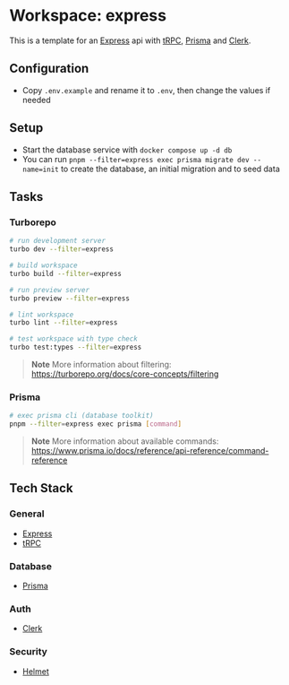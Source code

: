 # Workspace: express

This is a template for an [Express](https://expressjs.com) api with [tRPC](https://trpc.io), [Prisma](https://www.prisma.io) and [Clerk](https://clerk.com).

## Configuration

- Copy `.env.example` and rename it to `.env`, then change the values if needed

## Setup

- Start the database service with `docker compose up -d db`
- You can run `pnpm --filter=express exec prisma migrate dev --name=init` to create the database, an initial migration and to seed data

## Tasks

### Turborepo

```sh
# run development server
turbo dev --filter=express

# build workspace
turbo build --filter=express

# run preview server
turbo preview --filter=express

# lint workspace
turbo lint --filter=express

# test workspace with type check
turbo test:types --filter=express
```

> **Note**
> More information about filtering: https://turborepo.org/docs/core-concepts/filtering

### Prisma

```sh
# exec prisma cli (database toolkit)
pnpm --filter=express exec prisma [command]
```

> **Note**
> More information about available commands: https://www.prisma.io/docs/reference/api-reference/command-reference

## Tech Stack

### General

- [Express](https://expressjs.com)
- [tRPC](https://trpc.io)

### Database

- [Prisma](https://www.prisma.io)

### Auth

- [Clerk](https://clerk.com)

### Security

- [Helmet](https://helmetjs.github.io)
